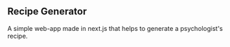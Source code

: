 ## Recipe Generator

A simple web-app made in next.js that helps to generate a psychologist's recipe.